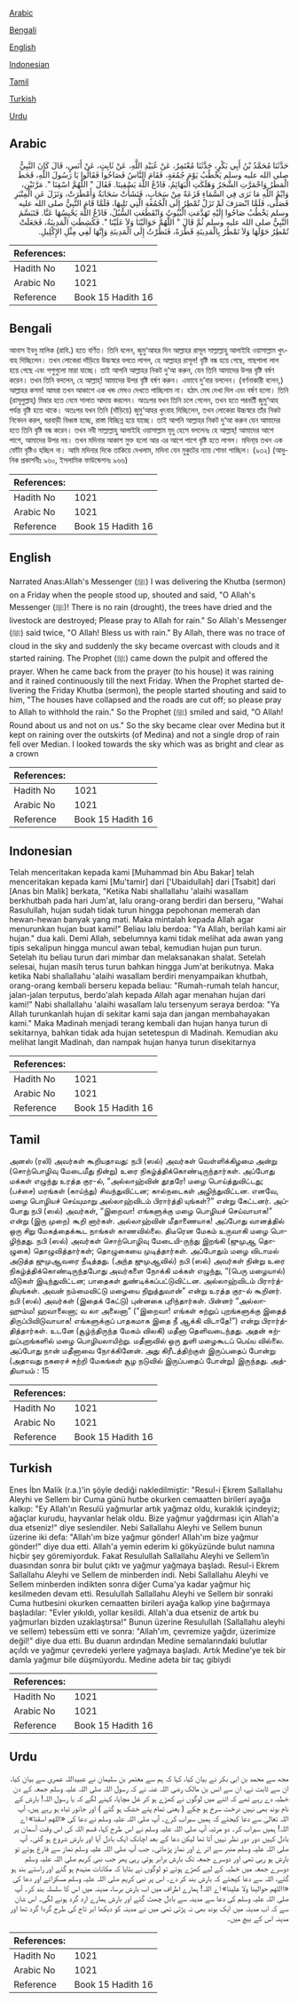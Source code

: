 [Arabic](#arabic)

[Bengali](#bengali)

[English](#english)

[Indonesian](#indonesian)

[Tamil](#tamil)

[Turkish](#turkish)

[Urdu](#urdu)

## Arabic


<div dir="rtl" lang="ar" style={{fontSize:'larger',backgroundColor:'#f8f9fa',padding:20}}>
حَدَّثَنَا مُحَمَّدُ بْنُ أَبِي بَكْرٍ، حَدَّثَنَا مُعْتَمِرٌ، عَنْ عُبَيْدِ اللَّهِ، عَنْ ثَابِتٍ، عَنْ أَنَسٍ، قَالَ كَانَ النَّبِيُّ صلى الله عليه وسلم يَخْطُبُ يَوْمَ جُمُعَةٍ، فَقَامَ النَّاسُ فَصَاحُوا فَقَالُوا يَا رَسُولَ اللَّهِ، قَحَطَ الْمَطَرُ وَاحْمَرَّتِ الشَّجَرُ وَهَلَكَتِ الْبَهَائِمُ، فَادْعُ اللَّهَ يَسْقِينَا‏.‏ فَقَالَ ‏"‏ اللَّهُمَّ اسْقِنَا ‏"‏‏.‏ مَرَّتَيْنِ، وَايْمُ اللَّهِ مَا نَرَى فِي السَّمَاءِ قَزَعَةً مِنْ سَحَابٍ، فَنَشَأَتْ سَحَابَةٌ وَأَمْطَرَتْ، وَنَزَلَ عَنِ الْمِنْبَرِ فَصَلَّى، فَلَمَّا انْصَرَفَ لَمْ تَزَلْ تُمْطِرُ إِلَى الْجُمُعَةِ الَّتِي تَلِيهَا، فَلَمَّا قَامَ النَّبِيُّ صلى الله عليه وسلم يَخْطُبُ صَاحُوا إِلَيْهِ تَهَدَّمَتِ الْبُيُوتُ وَانْقَطَعَتِ السُّبُلُ، فَادْعُ اللَّهَ يَحْبِسُهَا عَنَّا‏.‏ فَتَبَسَّمَ النَّبِيُّ صلى الله عليه وسلم ثُمَّ قَالَ ‏"‏ اللَّهُمَّ حَوَالَيْنَا وَلاَ عَلَيْنَا ‏"‏‏.‏ فَكُشِطَتِ الْمَدِينَةُ، فَجَعَلَتْ تُمْطِرُ حَوْلَهَا وَلاَ تَمْطُرُ بِالْمَدِينَةِ قَطْرَةً، فَنَظَرْتُ إِلَى الْمَدِينَةِ وَإِنَّهَا لَفِي مِثْلِ الإِكْلِيلِ‏.‏
</div>
<div style={{backgroundColor:'#f8f9fa',padding:20, marginBottom: 10}}><table> <thead> <tr> <th>References:</th> <th></th> </tr> </thead> <tbody><tr><td>Hadith No</td><td>1021</td></tr><tr><td>Arabic No</td><td>1021</td></tr><tr><td>Reference</td><td>Book 15 Hadith 16</td></tr></tbody></table></div>

## Bengali


<div dir="ltr" lang="bn" style={{fontSize:'larger',backgroundColor:'#f8f9fa',padding:20}}>
আনাস ইবনু মালিক (রাযি.) হতে বর্ণিত। তিনি বলেন, জুমু‘আহর দিন আল্লাহর রাসূল সাল্লাল্লাহু আলাইহি ওয়াসাল্লাম খুৎবাহ দিচ্ছিলেন। তখন লোকেরা দাঁড়িয়ে উচ্চস্বরে বলতে লাগল, হে আল্লাহর রাসূল! বৃষ্টি বন্ধ হয়ে গেছে, গাছপালা লাল হয়ে গেছে এবং পশুগুলো মারা যাচ্ছে। তাই আপনি আল্লাহর নিকট দু‘আ করুন, যেন তিনি আমাদের উপর বৃষ্টি বর্ষণ করেন। তখন তিনি বললেন, হে আল্লাহ্! আমাদের উপর বৃষ্টি বর্ষণ করুন। এভাবে দু’বার বললেন। (বর্ণনাকারী বলেন,) আল্লাহর কসম! আমরা তখন আকাশে এক খন্ড মেঘও দেখতে পাচ্ছিলাম না। হঠাৎ মেঘ দেখা দিল এবং বর্ষণ হলো। তিনি (রাসূলুল্লাহ্) মিম্বার হতে নেমে সালাত আদায় করলেন। অতঃপর যখন তিনি চলে গেলেন, তখন হতে পরবর্তী জুমু‘আহ পর্যন্ত বৃষ্টি হতে থাকে। অতঃপর যখন তিনি (দাঁড়িয়ে) জুমু‘আহর খুৎবাহ দিচ্ছিলেন, তখন লোকেরা উচ্চস্বরে তাঁর নিকট নিবেদন করল, ঘরবাড়ী বিধ্বস্ত হচ্ছে, রাস্তা বিচ্ছিন্ন হয়ে যাচ্ছে। তাই আপনি আল্লাহর নিকট দু‘আ করুন যেন আমাদের হতে তিনি বৃষ্টি বন্ধ করেন। তখন নবী সাল্লাল্লাহু আলাইহি ওয়াসাল্লাম মৃদু হেসে বললেনঃ হে আল্লাহ্! আমাদের আশে পাশে, আমাদের উপর নয়। তখন মদিনার আকাশ মুক্ত হলো আর এর আশে পাশে বৃষ্টি হতে লাগল। মদিনা্য় তখন এক ফোঁটা বৃষ্টিও হচ্ছিল না। আমি মদিনার দিকে তাকিয়ে দেখলাম, মদিনা যেন মুকুটের ন্যায় শোভা পাচ্ছিল। (৯৩২) (আধুনিক প্রকাশনীঃ ৯৬০, ইসলামিক ফাউন্ডেশনঃ ৯৬৬)
</div>
<div style={{backgroundColor:'#f8f9fa',padding:20, marginBottom: 10}}><table> <thead> <tr> <th>References:</th> <th></th> </tr> </thead> <tbody><tr><td>Hadith No</td><td>1021</td></tr><tr><td>Arabic No</td><td>1021</td></tr><tr><td>Reference</td><td>Book 15 Hadith 16</td></tr></tbody></table></div>

## English


<div dir="ltr" lang="en" style={{fontSize:'larger',backgroundColor:'#f8f9fa',padding:20}}>
Narrated Anas:Allah's Messenger (ﷺ) I was delivering the Khutba (sermon) on a Friday when the people stood up, shouted and said, "O Allah's Messenger (ﷺ)! There is no rain (drought), the trees have dried and the livestock are destroyed; Please pray to Allah for rain." So Allah's Messenger (ﷺ) said twice, "O Allah! Bless us with rain." By Allah, there was no trace of cloud in the sky and suddenly the sky became overcast with clouds and it started raining. The Prophet (ﷺ) came down the pulpit and offered the prayer. When he came back from the prayer (to his house) it was raining and it rained continuously till the next Friday. When the Prophet started delivering the Friday Khutba (sermon), the people started shouting and said to him, "The houses have collapsed and the roads are cut off; so please pray to Allah to withhold the rain." So the Prophet (ﷺ) smiled and said, "O Allah! Round about us and not on us." So the sky became clear over Medina but it kept on raining over the outskirts (of Medina) and not a single drop of rain fell over Median. I looked towards the sky which was as bright and clear as a crown
</div>
<div style={{backgroundColor:'#f8f9fa',padding:20, marginBottom: 10}}><table> <thead> <tr> <th>References:</th> <th></th> </tr> </thead> <tbody><tr><td>Hadith No</td><td>1021</td></tr><tr><td>Arabic No</td><td>1021</td></tr><tr><td>Reference</td><td>Book 15 Hadith 16</td></tr></tbody></table></div>

## Indonesian


<div dir="ltr" lang="id" style={{fontSize:'larger',backgroundColor:'#f8f9fa',padding:20}}>
Telah menceritakan kepada kami [Muhammad bin Abu Bakar] telah menceritakan kepada kami [Mu'tamir] dari ['Ubaidullah] dari [Tsabit] dari [Anas bin Malik] berkata, "Ketika Nabi shallallahu 'alaihi wasallam berkhutbah pada hari Jum'at, lalu orang-orang berdiri dan berseru, "Wahai Rasulullah, hujan sudah tidak turun hingga pepohonan memerah dan hewan-hewan banyak yang mati. Maka mintalah kepada Allah agar menurunkan hujan buat kami!" Beliau lalu berdoa: "Ya Allah, berilah kami air hujan." dua kali. Demi Allah, sebelumnya kami tidak melihat ada awan yang tipis sekalipun hingga muncul awan tebal, kemudian hujan pun turun. Setelah itu beliau turun dari mimbar dan melaksanakan shalat. Setelah selesai, hujan masih terus turun bahkan hingga Jum'at berikutnya. Maka ketika Nabi shallallahu 'alaihi wasallam berdiri menyampaikan khutbah, orang-orang kembali berseru kepada beliau: "Rumah-rumah telah hancur, jalan-jalan terputus, berdo'alah kepada Allah agar menahan hujan dari kami!" Nabi shallallahu 'alaihi wasallam lalu tersenyum seraya berdoa: "Ya Allah turunkanlah hujan di sekitar kami saja dan jangan membahayakan kami." Maka Madinah menjadi terang kembali dan hujan hanya turun di sekitarnya, bahkan tidak ada hujan setetespun di Madinah. Kemudian aku melihat langit Madinah, dan nampak hujan hanya turun disekitarnya
</div>
<div style={{backgroundColor:'#f8f9fa',padding:20, marginBottom: 10}}><table> <thead> <tr> <th>References:</th> <th></th> </tr> </thead> <tbody><tr><td>Hadith No</td><td>1021</td></tr><tr><td>Arabic No</td><td>1021</td></tr><tr><td>Reference</td><td>Book 15 Hadith 16</td></tr></tbody></table></div>

## Tamil


<div dir="ltr" lang="ta" style={{fontSize:'larger',backgroundColor:'#f8f9fa',padding:20}}>
அனஸ் (ரலி) அவர்கள் கூறியதாவது: நபி (ஸல்) அவர்கள் வெள்ளிக்கிழமை அன்று (சொற்பொழிவு மேடைமீது நின்று) உரை நிகழ்த்திக்கொண்டிருந்தார்கள். அப்போது மக்கள் எழுந்து உரத்த குர-ல், “அல்லாஹ்வின் தூதரே! மழை பொய்த்துவிட்டது; (பச்சை) மரங்கள் (காய்ந்து) சிவந்துவிட்டன; கால்நடைகள் அழிந்துவிட்டன. எனவே, மழை பொழியச் செய்யுமாறு அல்லாஹ்விடம் பிரார்த்தி யுங்கள்?” என்று கேட்டனர். அப்போது நபி (ஸல்) அவர்கள், “இறைவா! எங்களுக்கு மழை பொழியச் செய்வாயாக!” என்று (இரு முறை) கூறி னார்கள். அல்லாஹ்வின் மீதாணையாக! அப்போது வானத்தில் ஒரு சிறு மேகத்தைக்கூட நாங்கள் காணவில்லை. திடீரென மேகம் உருவாகி மழை பொழிந்தது. நபி (ஸல்) அவர்கள் சொற்பொழிவு மேடையி-ருந்து இறங்கி (ஜுமுஆ தொழுகை) தொழுவித்தார்கள்; தொழுகையை முடித்தார்கள். அப்போதும் மழை விடாமல் அடுத்த ஜுமுஆவரை நீடித்தது. (அந்த ஜுமுஆவில்) நபி (ஸல்) அவர்கள் நின்று உரை நிகழ்த்திக்கொண்டிருந்தபோது அவர்களை நோக்கி மக்கள் எழுந்து, “(பெரு மழையால்) வீடுகள் இடிந்துவிட்டன; பாதைகள் துண்டிக்கப்பட்டுவிட்டன. அல்லாஹ்விடம் பிரார்த்தியுங்கள். அவன் நம்மைவிட்டு மழையை நிறுத்துவான்” என்று உரத்த குர-ல் கூறினர். நபி (ஸல்) அவர்கள் (இதைக் கேட்டு) புன்னகை புரிந்தார்கள். பின்னர் “அல்லாஹும்ம! ஹவாலைனா; வ லா அலைனா” (“இறைவா! எங்கள் சுற்றுப் புறங்களுக்கு இதைத் திருப்பிவிடுவாயாக! எங்களுக்குப் பாதகமாக இதை நீ ஆக்கி விடாதே!”) என்று பிரார்த்தித்தார்கள். உடனே (சூழ்ந்திருந்த மேகம் விலகி) மதீனா தெளிவடைந்தது. அதன் சுற்றுப்புறங்களில் மழை பொழியலாயிற்று. மதீனாவில் ஒரு துளி மழைகூடப் பெய்ய வில்லை. அப்போது நான் மதீனாவை நோக்கினேன். அது கிரீடத்திற்குள் இருப்பதைப் போன்று (அதாவது நகரைச் சுற்றி மேகங்கள் சூழ நடுவில் இருப்பதைப் போன்று) இருந்தது. அத்தியாயம் : 15
</div>
<div style={{backgroundColor:'#f8f9fa',padding:20, marginBottom: 10}}><table> <thead> <tr> <th>References:</th> <th></th> </tr> </thead> <tbody><tr><td>Hadith No</td><td>1021</td></tr><tr><td>Arabic No</td><td>1021</td></tr><tr><td>Reference</td><td>Book 15 Hadith 16</td></tr></tbody></table></div>

## Turkish


<div dir="ltr" lang="tr" style={{fontSize:'larger',backgroundColor:'#f8f9fa',padding:20}}>
Enes İbn Malik (r.a.)'in şöyle dediği nakledilmiştir: "Resul-i Ekrem Sallallahu Aleyhi ve Sellem bir Cuma günü hutbe okurken cemaatten birileri ayağa kalkıp: "Ey Allah'ın Resulü yağmurlar artık yağmaz oldu, kuraklık içindeyiz; ağaçlar kurudu, hayvanlar helak oldu. Bize yağmur yağdırması için Allah'a dua etseniz!" diye seslendiler. Nebi Sallallahu Aleyhi ve Sellem bunun üzerine iki defa: "Allah'ım bize yağmur gönder! Allah'ım bize yağmur gönder!" diye dua etti. Allah'a yemin ederim ki gökyüzünde bulut namına hiçbir şey göremiyorduk. Fakat Resulullah Sallallahu Aleyhi ve Sellem’in duasından sonra bir bulut çıktı ve yağmur yağmaya başladı. Resul-i Ekrem Sallallahu Aleyhi ve Sellem de minberden indi. Nebi Sallallahu Aleyhi ve Sellem minberden indikten sonra diğer Cuma'ya kadar yağmur hiç kesilmeden devam etti. Resulullah Sallallahu Aleyhi ve Sellem bir sonraki Cuma hutbesini okurken cemaatten birileri ayağa kalkıp yine bağırmaya başladılar: "Evler yıkıldı, yollar kesildi. Allah'a dua etseniz de artık bu yağmurları bizden uzaklaştırsa!" Bunun üzerine Resulullah (Sallallahu aleyhi ve sellem) tebessüm etti ve sonra: "Allah'ım, çevremize yağdır, üzerimize değil!" diye dua etti. Bu duanın ardından Medine semalarındaki bulutlar açıldı ve yağmur çevredeki yerlere yağmaya başladı. Artık Medine'ye tek bir damla yağmur bile düşmüyordu. Medine adeta bir taç gibiydi
</div>
<div style={{backgroundColor:'#f8f9fa',padding:20, marginBottom: 10}}><table> <thead> <tr> <th>References:</th> <th></th> </tr> </thead> <tbody><tr><td>Hadith No</td><td>1021</td></tr><tr><td>Arabic No</td><td>1021</td></tr><tr><td>Reference</td><td>Book 15 Hadith 16</td></tr></tbody></table></div>

## Urdu


<div dir="rtl" lang="ur" style={{fontSize:'larger',backgroundColor:'#f8f9fa',padding:20}}>
مجھ سے محمد بن ابی بکر نے بیان کیا، کہا کہ ہم سے معتمر بن سلیمان نے عبیداللہ عمری سے بیان کیا، ان سے ثابت نے، ان سے انس بن مالک رضی اللہ عنہ نے کہ رسول اللہ صلی اللہ علیہ وسلم جمعہ کے دن خطبہ دے رہے تھے کہ اتنے میں لوگوں نے کھڑے ہو کر غل مچایا، کہنے لگے کہ یا رسول اللہ! بارش کے نام بوند بھی نہیں درخت سرخ ہو چکے ( یعنی تمام پتے خشک ہو گئے ) اور جانور تباہ ہو رہے ہیں، آپ اللہ تعالیٰ سے دعا کیجئے کہ ہمیں سیراب کرے۔ آپ صلی اللہ علیہ وسلم نے دعا کی «اللهم اسقنا» اے اللہ! ہمیں سیراب کر۔ دو مرتبہ آپ صلی اللہ علیہ وسلم نے اس طرح کہا، قسم اللہ کی اس وقت آسمان پر بادل کہیں دور دور نظر نہیں آتا تھا لیکن دعا کے بعد اچانک ایک بادل آیا اور بارش شروع ہو گئی۔ آپ صلی اللہ علیہ وسلم منبر سے اتر ے اور نماز پڑھائی۔ جب آپ صلی اللہ علیہ وسلم نماز سے فارغ ہوئے تو بارش ہو رہی تھی اور دوسرے جمعہ تک بارش برابر ہوتی رہی پھر جب نبی کریم صلی اللہ علیہ وسلم دوسرے جمعہ میں خطبہ کے لیے کھڑے ہوئے تو لوگوں نے بتایا کہ مکانات منہدم ہو گئے اور راستے بند ہو گئے، اللہ سے دعا کیجئے کہ بارش بند کر دے۔ اس پر نبی کریم صلی اللہ علیہ وسلم مسکرائے اور دعا کی «االلهم حوالينا ولا علينا» اے اللہ! ہمارے اطراف میں اب بارش برسا، مدینہ میں اس کا سلسلہ بند کر۔ آپ صلی اللہ علیہ وسلم کی دعا سے مدینہ سے بادل چھٹ گئے اور بارش ہمارے ارد گرد ہونے لگی۔ اس شان سے کہ اب مدینہ میں ایک بوند بھی نہ پڑتی تھی میں نے مدینہ کو دیکھا ابر تاج کی طرح گردا گرد تھا اور مدینہ اس کے بیچ میں۔
</div>
<div style={{backgroundColor:'#f8f9fa',padding:20, marginBottom: 10}}><table> <thead> <tr> <th>References:</th> <th></th> </tr> </thead> <tbody><tr><td>Hadith No</td><td>1021</td></tr><tr><td>Arabic No</td><td>1021</td></tr><tr><td>Reference</td><td>Book 15 Hadith 16</td></tr></tbody></table></div>